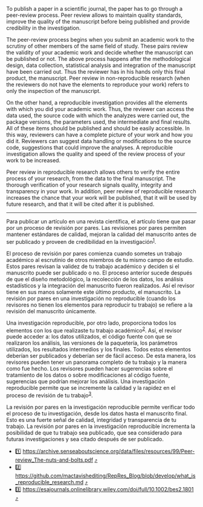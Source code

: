 To publish a paper in a scientific journal, the paper has to go through a peer-review process. Peer
review allows to maintain quality standards, improve the quality of the manuscript before being
published and provide credibility in the investigation.

The peer-review process begins when you submit an academic work to the scrutiny of other members of
the same field of study. These pairs review the validity of your academic work and decide whether
the manuscript can be published or not. The above process happens after the methodological design,
data collection, statistical analysis and integration of the manuscript have been carried out. Thus
the reviewer has in his hands only this final product, the manuscript. Peer review in
non-reproducible research (when the reviewers do not have the elements to reproduce your work)
refers to only the inspection of the manuscript.

On the other hand, a reproducible investigation provides all the elements with which you did your
academic work. Thus, the reviewer can access the data used, the source code with which the analyzes
were carried out, the package versions, the parameters used, the intermediate and final results. All
of these items should be published and should be easily accessible. In this way, reviewers can have
a complete picture of your work and how you did it. Reviewers can suggest data handling or
modifications to the source code, suggestions that could improve the analyses. A reproducible
investigation allows the quality and speed of the review process of your work to be increased.

Peer review in reproducible research allows others to verify the entire process of your research,
from the data to the final manuscript. The thorough verification of your research signals quality,
integrity and transparency in your work. In addition, peer review of reproducible research increases
the chance that your work will be published, that it will be used by future research, and that it
will be cited after it is published.

---

Para publicar un artículo en una revista científica, el artículo tiene que pasar por un proceso de
revisión por pares. Las revisiones por pares permiten mantener estándares de calidad, mejoran la
calidad del manuscrito antes de ser publicado y proveen de credibilidad en la investigación<sup id =
"1">[1](#peer-review-benefits)</sup>.

El proceso de revisión por pares comienza cuando sometes un trabajo académico al escrutinio de otros
miembros de tu mismo campo de estudio. Estos pares revisan la validez de tu trabajo académico y
deciden si el manuscrito puede ser publicado o no. El proceso anterior sucede después de que el
diseño metodológico, la recolección de los datos, los análisis estadísticos y la integración del
manuscrito fueron realizados. Así el revisor tiene en sus manos solamente este último producto, el
manuscrito. La revisión por pares en una investigación no reproducible (cuando los revisores no
tienen los elementos para reproducir tu trabajo) se refiere a la revisión del manuscrito únicamente.

Una investigación reproducible, por otro lado, proporciona todos los elementos con los que
realizaste tu trabajo académico<sup id = "2">[2](#rep-res)</sup>. Así, el revisor puede acceder a:
los datos utilizados, el código fuente con que se realizaron los análisis, las versiones de la
paquetería, los parámetros utilizados, los resultados intermedios y los finales. Todos estos
elementos deberían ser publicados y deberían ser de fácil acceso. De esta manera, los revisores
pueden tener un panorama completo de tu trabajo y la manera como fue hecho. Los revisores pueden
hacer sugerencias sobre el tratamiento de los datos o sobre modificaciones al código fuente,
sugerencias que podrían mejorar los análisis. Una investigación reproducible permite que se
incremente la calidad y la rapidez en el proceso de revisión de tu trabajo<sup id =
"3">[3](#guide-repres)</sup>.

La revisión por pares en la investigación reproducible permite verificar todo el proceso de tu
investigación, desde los datos hasta el manuscrito final. Esto es una fuerte señal de calidad,
integridad y transparencia de tu trabajo. La revisión por pares en la investigación reproducible
incrementa la posibilidad de que tu trabajo sea publicado, que sea considerado para futuras
investigaciones y sea citado después de ser publicado.

- <a name="peer-review-benefits">:one:</a>
  https://archive.senseaboutscience.org/data/files/resources/99/Peer-review_The-nuts-and-bolts.pdf
  [:arrow_heading_up:](#1)
- <a name="rep-res">:two:</a>
  https://github.com/mactavishediting/RepRes_Blog/blob/develop/what_is_reproducible_research.md
  [:arrow_heading_up:](#2)
- <a name="guide-repres">:three:</a>
  https://esajournals.onlinelibrary.wiley.com/doi/full/10.1002/bes2.1801 [:arrow_heading_up:](#3)
